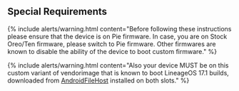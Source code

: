 ## Special Requirements

{% include alerts/warning.html content="Before following these instructions please ensure that the device is on Pie firmware. In case, you are on Stock Oreo/Ten firmware, please switch to Pie firmware. Other firmwares are known to disable the ability of the device to boot custom firmware." %}

{% include alerts/warning.html content="Also your device MUST be on this custom variant of vendorimage that is known to boot LineageOS 17.1 builds, downloaded from [AndroidFileHost](https://www.androidfilehost.com/?fid=4349826312261717564) installed on both slots." %}
